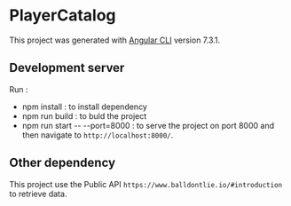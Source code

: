 # PlayerCatalog

This project was generated with [Angular CLI](https://github.com/angular/angular-cli) version 7.3.1.

## Development server

Run : 
* npm install : to install dependency
* npm run build : to buld the project
* npm run start -- --port=8000 : to serve the project on port 8000 and then navigate to `http://localhost:8000/`.

## Other dependency

This project use the Public API `https://www.balldontlie.io/#introduction` to retrieve data.